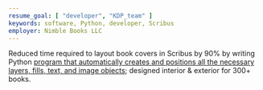```yaml
---
resume_goal: [ "developer", "KDP_team" ]
keywords: software, Python, developer, Scribus
employer: Nimble Books LLC
---
```

Reduced time required to layout book covers in Scribus by 90% by writing Python [program that automatically creates and positions all the necessary layers, fills, text, and image objects](https://github.com/fredzannarbor/lsicover); designed interior & exterior for 300+ books.